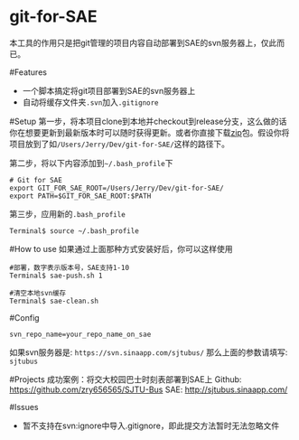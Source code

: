 git-for-SAE
===========

本工具的作用只是把git管理的项目内容自动部署到SAE的svn服务器上，仅此而已。

#Features
- 一个脚本搞定将git项目部署到SAE的svn服务器上
- 自动将缓存文件夹`.svn`加入`.gitignore`

#Setup
第一步，将本项目clone到本地并checkout到release分支，这么做的话你在想要更新到最新版本时可以随时获得更新。或者你直接下载[zip](https://github.com/zry656565/git-for-SAE/archive/release.zip)包。假设你将项目放到了如`/Users/Jerry/Dev/git-for-SAE/`这样的路径下。

第二步，将以下内容添加到`~/.bash_profile`下
```
# Git for SAE
export GIT_FOR_SAE_ROOT=/Users/Jerry/Dev/git-for-SAE/
export PATH=$GIT_FOR_SAE_ROOT:$PATH
```

第三步，应用新的`.bash_profile`
```
Terminal$ source ~/.bash_profile
```

#How to use
如果通过上面那种方式安装好后，你可以这样使用
```
#部署，数字表示版本号，SAE支持1-10
Terminal$ sae-push.sh 1

#清空本地svn缓存
Terminal$ sae-clean.sh
```

#Config
```
svn_repo_name=your_repo_name_on_sae
```
如果svn服务器是: `https://svn.sinaapp.com/sjtubus/`
那么上面的参数请填写: `sjtubus`

#Projects
成功案例：将交大校园巴士时刻表部署到SAE上
Github: https://github.com/zry656565/SJTU-Bus
SAE: http://sjtubus.sinaapp.com/

#Issues
- 暂不支持在svn:ignore中导入.gitignore，即此提交方法暂时无法忽略文件
